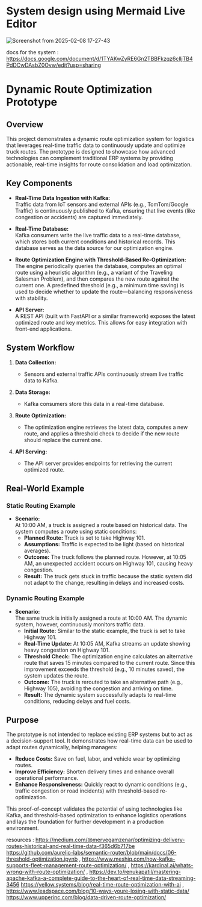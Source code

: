   # System design using Mermaid Live Editor 
![Screenshot from 2025-02-08 17-27-43](https://github.com/user-attachments/assets/a5644556-060f-4157-b46f-623c8b626593)

docs for the system : https://docs.google.com/document/d/1TYAKwZyRE6Gn2TBBFkzqz6clljTB4PdDCwDAsbZ0Ovw/edit?usp=sharing


# Dynamic Route Optimization Prototype

## Overview

This project demonstrates a dynamic route optimization system for logistics that leverages real-time traffic data to continuously update and optimize truck routes. The prototype is designed to showcase how advanced technologies can complement traditional ERP systems by providing actionable, real-time insights for route consolidation and load optimization.

## Key Components

- **Real-Time Data Ingestion with Kafka:**  
  Traffic data from IoT sensors and external APIs (e.g., TomTom/Google Traffic) is continuously published to Kafka, ensuring that live events (like congestion or accidents) are captured immediately.

- **Real-Time Database:**  
  Kafka consumers write the live traffic data to a real-time database, which stores both current conditions and historical records. This database serves as the data source for our optimization engine.

- **Route Optimization Engine with Threshold-Based Re-Optimization:**  
  The engine periodically queries the database, computes an optimal route using a heuristic algorithm (e.g., a variant of the Traveling Salesman Problem), and then compares the new route against the current one. A predefined threshold (e.g., a minimum time saving) is used to decide whether to update the route—balancing responsiveness with stability.

- **API Server:**  
  A REST API (built with FastAPI or a similar framework) exposes the latest optimized route and key metrics. This allows for easy integration with front-end applications.


## System Workflow

1. **Data Collection:**  
   - Sensors and external traffic APIs continuously stream live traffic data to Kafka.

2. **Data Storage:**  
   - Kafka consumers store this data in a real-time database.

3. **Route Optimization:**  
   - The optimization engine retrieves the latest data, computes a new route, and applies a threshold check to decide if the new route should replace the current one.

4. **API Serving:**  
   - The API server provides endpoints for retrieving the current optimized route.


## Real-World Example

### Static Routing Example

- **Scenario:**  
  At 10:00 AM, a truck is assigned a route based on historical data. The system computes a route using static conditions:
  - **Planned Route:** Truck is set to take Highway 101.
  - **Assumptions:** Traffic is expected to be light (based on historical averages).
  - **Outcome:** The truck follows the planned route. However, at 10:05 AM, an unexpected accident occurs on Highway 101, causing heavy congestion.  
  - **Result:** The truck gets stuck in traffic because the static system did not adapt to the change, resulting in delays and increased costs.

### Dynamic Routing Example

- **Scenario:**  
  The same truck is initially assigned a route at 10:00 AM. The dynamic system, however, continuously monitors traffic data.
  - **Initial Route:** Similar to the static example, the truck is set to take Highway 101.
  - **Real-Time Update:** At 10:05 AM, Kafka streams an update showing heavy congestion on Highway 101.  
  - **Threshold Check:** The optimization engine calculates an alternative route that saves 15 minutes compared to the current route. Since this improvement exceeds the threshold (e.g., 10 minutes saved), the system updates the route.
  - **Outcome:** The truck is rerouted to take an alternative path (e.g., Highway 105), avoiding the congestion and arriving on time.
  - **Result:** The dynamic system successfully adapts to real-time conditions, reducing delays and fuel costs.
## Purpose

The prototype is not intended to replace existing ERP systems but to act as a decision-support tool. It demonstrates how real-time data can be used to adapt routes dynamically, helping managers:

- **Reduce Costs:** Save on fuel, labor, and vehicle wear by optimizing routes.
- **Improve Efficiency:** Shorten delivery times and enhance overall operational performance.
- **Enhance Responsiveness:** Quickly react to dynamic conditions (e.g., traffic congestion or road incidents) with threshold-based re-optimization.

This proof-of-concept validates the potential of using technologies like Kafka, and threshold-based optimization to enhance logistics operations and lays the foundation for further development in a production environment.


resources : https://medium.com/@mervegamzenar/optimizing-delivery-routes-historical-and-real-time-data-f365d6b717be https://github.com/aurelio-labs/semantic-router/blob/main/docs/06-threshold-optimization.ipynb , https://www.meshiq.com/how-kafka-supports-fleet-management-route-optimization/ , https://kardinal.ai/whats-wrong-with-route-optimization/ , https://dev.to/renukapatil/mastering-apache-kafka-a-complete-guide-to-the-heart-of-real-time-data-streaming-3456 https://yellow.systems/blog/real-time-route-optimization-with-ai , https://www.leadspace.com/blog/10-ways-youre-losing-with-static-data/ https://www.upperinc.com/blog/data-driven-route-optimization/
